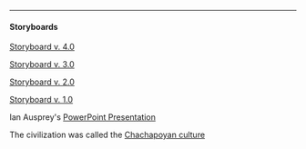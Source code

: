 -----------------------------------------------------
#### Storyboards

[Storyboard v. 4.0](https://docs.google.com/presentation/d/171VC-OTixsvptGMvp9MB89jRklIevEM-r4ClMJ4_o3U/edit?usp=sharing)

[Storyboard v. 3.0](https://docs.google.com/presentation/d/1uaQp3HZBOve-ztJbeWpQ27f0BQFPsv-4NmqhCe86gaI/edit?usp=sharing)

[Storyboard v. 2.0](https://docs.google.com/presentation/d/11TnHk6bfe61XDXbKbevn7KU3gdwBTzNYIX0kAdYv9LY/edit?usp=sharing)

[Storyboard v. 1.0](https://docs.google.com/presentation/d/1VGgrEhL0MKiUut8NgOuqlGu-7jaqY_qZBxcrdML1hAw/edit?ts=5e6a8bf2#slide=id.p)

Ian Ausprey's [PowerPoint Presentation](https://uflorida-my.sharepoint.com/:p:/g/personal/iausprey_ufl_edu/EUJKWOEhYVVAnl_kssA1koIBMHsD4NneiYTV5JXfs8FSow)

The civilization was called the [Chachapoyan culture](https://en.wikipedia.org/wiki/Chachapoya_culture)
